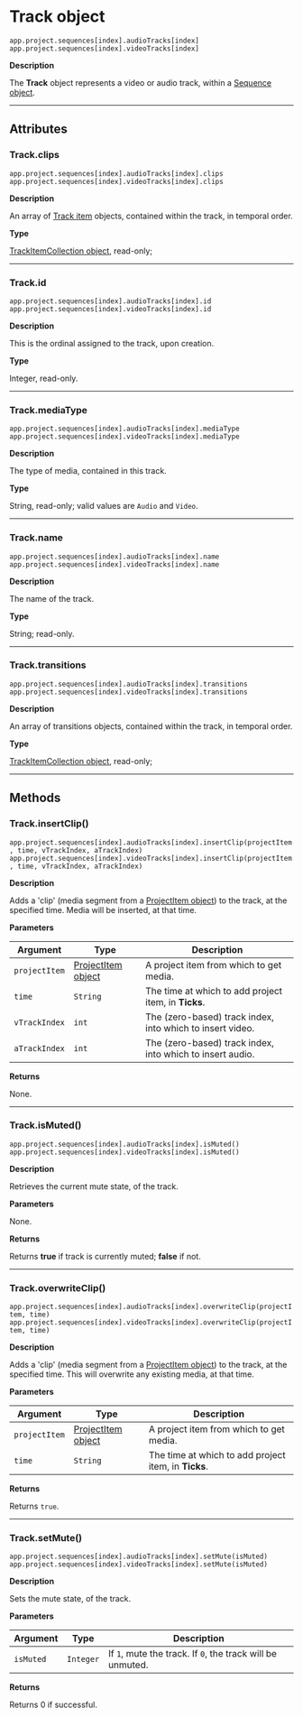 # Track object

`app.project.sequences[index].audioTracks[index]`
<br/>
`app.project.sequences[index].videoTracks[index]`
<br/>

**Description**

The **Track** object represents a video or audio track, within a [Sequence object](sequence.md).

---

## Attributes

### Track.clips

`app.project.sequences[index].audioTracks[index].clips`
<br/>
`app.project.sequences[index].videoTracks[index].clips`
<br/>

**Description**

An array of [Track item](../item/trackitem.md) objects, contained within the track, in temporal order.

**Type**

[TrackItemCollection object](../collection/trackitemcollection.md), read-only;

---

### Track.id

`app.project.sequences[index].audioTracks[index].id`
<br/>
`app.project.sequences[index].videoTracks[index].id`
<br/>

**Description**

This is the ordinal assigned to the track, upon creation.

**Type**

Integer, read-only.

---

### Track.mediaType

`app.project.sequences[index].audioTracks[index].mediaType`
<br/>
`app.project.sequences[index].videoTracks[index].mediaType`
<br/>

**Description**

The type of media, contained in this track.

**Type**

String, read-only; valid values are `Audio` and `Video`.

---

### Track.name

`app.project.sequences[index].audioTracks[index].name`
<br/>
`app.project.sequences[index].videoTracks[index].name`
<br/>

**Description**

The name of the track.

**Type**

String; read-only.

---

### Track.transitions

`app.project.sequences[index].audioTracks[index].transitions`
<br/>
`app.project.sequences[index].videoTracks[index].transitions`
<br/>

**Description**

An array of transitions objects, contained within the track, in temporal order.

**Type**

[TrackItemCollection object](../collection/trackitemcollection.md), read-only;

---

## Methods

### Track.insertClip()

`app.project.sequences[index].audioTracks[index].insertClip(projectItem, time, vTrackIndex, aTrackIndex)`
<br/>
`app.project.sequences[index].videoTracks[index].insertClip(projectItem, time, vTrackIndex, aTrackIndex)`
<br/>

**Description**

Adds a 'clip' (media segment from a [ProjectItem object](../item/projectitem.md)) to the track, at the specified time. Media will be inserted, at that time.

**Parameters**

| Argument      | Type                                                     | Description                                               |
|---------------|----------------------------------------------------------|-----------------------------------------------------------|
| `projectItem` | [ProjectItem object](../item/projectitem.md) | A project item from which to get media.                   |
| `time`        | `String`                                                 | The time at which to add project item, in **Ticks**.      |
| `vTrackIndex` | `int`                                                    | The (zero-based) track index, into which to insert video. |
| `aTrackIndex` | `int`                                                    | The (zero-based) track index, into which to insert audio. |

**Returns**

None.

---

### Track.isMuted()

`app.project.sequences[index].audioTracks[index].isMuted()`
<br/>
`app.project.sequences[index].videoTracks[index].isMuted()`
<br/>

**Description**

Retrieves the current mute state, of the track.

**Parameters**

None.

**Returns**

Returns **true** if track is currently muted; **false** if not.

---

### Track.overwriteClip()

`app.project.sequences[index].audioTracks[index].overwriteClip(projectItem, time)`
<br/>
`app.project.sequences[index].videoTracks[index].overwriteClip(projectItem, time)`
<br/>

**Description**

Adds a 'clip' (media segment from a [ProjectItem object](../item/projectitem.md)) to the track, at the specified time. This will overwrite any existing media, at that time.

**Parameters**

| Argument      | Type                                                     | Description                                          |
|---------------|----------------------------------------------------------|------------------------------------------------------|
| `projectItem` | [ProjectItem object](../item/projectitem.md) | A project item from which to get media.              |
| `time`        | `String`                                                 | The time at which to add project item, in **Ticks**. |

**Returns**

Returns `true`.

---

### Track.setMute()

`app.project.sequences[index].audioTracks[index].setMute(isMuted)`
<br/>
`app.project.sequences[index].videoTracks[index].setMute(isMuted)`
<br/>

**Description**

Sets the mute state, of the track.

**Parameters**

| Argument   | Type      | Description                                                |
|------------|-----------|------------------------------------------------------------|
| `isMuted`  | `Integer` | If `1`, mute the track. If `0`, the track will be unmuted. |

**Returns**

Returns 0 if successful.
